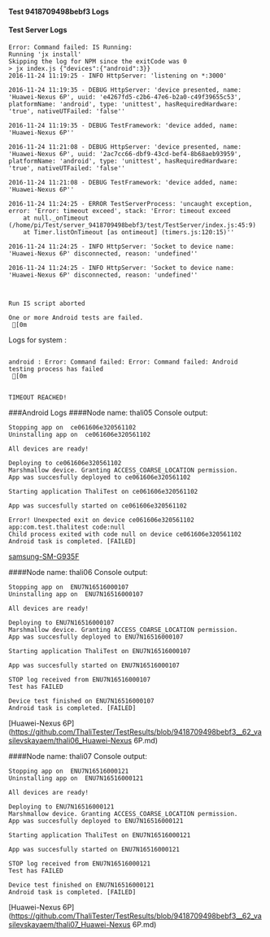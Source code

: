 #### Test 9418709498bebf3 Logs

#### Test Server Logs
```
Error: Command failed: IS Running:
Running 'jx install'
Skipping the log for NPM since the exitCode was 0
> jx index.js {"devices":{"android":3}}
2016-11-24 11:19:25 - INFO HttpServer: 'listening on *:3000'

2016-11-24 11:19:35 - DEBUG HttpServer: 'device presented, name: 'Huawei-Nexus 6P', uuid: 'e4267fd5-c2b6-47e6-b2a0-c49f39655c53', platformName: 'android', type: 'unittest', hasRequiredHardware: 'true', nativeUTFailed: 'false''

2016-11-24 11:19:35 - DEBUG TestFramework: 'device added, name: 'Huawei-Nexus 6P''

2016-11-24 11:21:08 - DEBUG HttpServer: 'device presented, name: 'Huawei-Nexus 6P', uuid: '2ac7cc66-dbf9-43cd-bef4-8b68aeb93959', platformName: 'android', type: 'unittest', hasRequiredHardware: 'true', nativeUTFailed: 'false''

2016-11-24 11:21:08 - DEBUG TestFramework: 'device added, name: 'Huawei-Nexus 6P''

2016-11-24 11:24:25 - ERROR TestServerProcess: 'uncaught exception, error: 'Error: timeout exceed', stack: 'Error: timeout exceed
    at null._onTimeout (/home/pi/Test/server_9418709498bebf3/test/TestServer/index.js:45:9)
    at Timer.listOnTimeout [as ontimeout] (timers.js:120:15)''

2016-11-24 11:24:25 - INFO HttpServer: 'Socket to device name: 'Huawei-Nexus 6P' disconnected, reason: 'undefined''

2016-11-24 11:24:25 - INFO HttpServer: 'Socket to device name: 'Huawei-Nexus 6P' disconnected, reason: 'undefined''


 
Run IS script aborted
 
One or more Android tests are failed.
 [0m

```


Logs for system : 
```

android : Error: Command failed: Error: Command failed: Android testing process has failed
 [0m


TIMEOUT REACHED!
```
###Android Logs
####Node name: thali05
Console output:
```
Stopping app on  ce061606e320561102
Uninstalling app on  ce061606e320561102

All devices are ready!

Deploying to ce061606e320561102
Marshmallow device. Granting ACCESS_COARSE_LOCATION permission.
App was succesfully deployed to ce061606e320561102

Starting application ThaliTest on ce061606e320561102

App was succesfully started on ce061606e320561102

Error! Unexpected exit on device ce061606e320561102 app:com.test.thalitest code:null 
Child process exited with code null on device ce061606e320561102
Android task is completed. [FAILED]
```
[samsung-SM-G935F](https://github.com/ThaliTester/TestResults/blob/9418709498bebf3__62_vasilevskayaem/thali05_samsung-SM-G935F.md)

####Node name: thali06
Console output:
```
Stopping app on  ENU7N16516000107
Uninstalling app on  ENU7N16516000107

All devices are ready!

Deploying to ENU7N16516000107
Marshmallow device. Granting ACCESS_COARSE_LOCATION permission.
App was succesfully deployed to ENU7N16516000107

Starting application ThaliTest on ENU7N16516000107

App was succesfully started on ENU7N16516000107

STOP log received from ENU7N16516000107
Test has FAILED

Device test finished on ENU7N16516000107 
Android task is completed. [FAILED]
```
[Huawei-Nexus 6P](https://github.com/ThaliTester/TestResults/blob/9418709498bebf3__62_vasilevskayaem/thali06_Huawei-Nexus 6P.md)

####Node name: thali07
Console output:
```
Stopping app on  ENU7N16516000121
Uninstalling app on  ENU7N16516000121

All devices are ready!

Deploying to ENU7N16516000121
Marshmallow device. Granting ACCESS_COARSE_LOCATION permission.
App was succesfully deployed to ENU7N16516000121

Starting application ThaliTest on ENU7N16516000121

App was succesfully started on ENU7N16516000121

STOP log received from ENU7N16516000121
Test has FAILED

Device test finished on ENU7N16516000121 
Android task is completed. [FAILED]
```
[Huawei-Nexus 6P](https://github.com/ThaliTester/TestResults/blob/9418709498bebf3__62_vasilevskayaem/thali07_Huawei-Nexus 6P.md)




